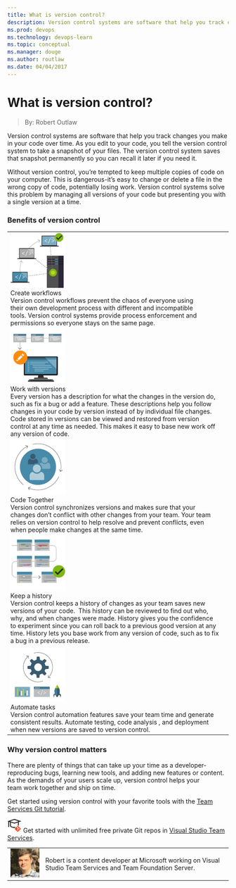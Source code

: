 ```yaml
---
title: What is version control?
description: Version control systems are software that help you track changes you make in your code over time.
ms.prod: devops
ms.technology: devops-learn
ms.topic: conceptual
ms.manager: douge
ms.author: routlaw
ms.date: 04/04/2017
---
```


# What is version control?
> By: Robert Outlaw

Version control systems are software that help you track changes you
make in your code over time. As you edit to your code, you tell the
version control system to take a snapshot of your files. The version
control system saves that snapshot permanently so you can recall it
later if you need it.

Without version control, you’re tempted to keep multiple copies of code
on your computer. This is dangerous-it’s easy to change or delete a file
in the wrong copy of code, potentially losing work. Version control
systems solve this problem by managing all versions of your code but
presenting you with a single version at a time.

### Benefits of version control

|    |    |
|----|----|
| ![Server hosting multiple users](../_img/create_workflows_125x.png)<br />Create workflows<br />Version control workflows prevent the chaos of everyone using their own development process with different and incompatible tools. Version control systems provide process enforcement and permissions so everyone stays on the same page. |
| ![Server hosting multiple users](../_img/work_with_revivions_125x.png)<br />Work with versions<br />Every version has a description for what the changes in the version do, such as fix a bug or add a feature. These descriptions help you follow changes in your code by version instead of by individual file changes. Code stored in versions can be viewed and restored from version control at any time as needed. This makes it easy to base new work off any version of code. |
| ![Server hosting multiple users](../_img/code_together_125x.png)<br />Code Together<br />Version control synchronizes versions and makes sure that your changes don’t conflict with other changes from your team. Your team relies on version control to help resolve and prevent conflicts, even when people make changes at the same time. |
| ![Server hosting multiple users](../_img/keep_a_history_125x.png)<br />Keep a history<br />Version control keeps a history of changes as your team saves new versions of your code.  This history can be reviewed to find out who, why, and when changes were made. History gives you the confidence to experiment since you can roll back to a previous good version at any time. History lets you base work from any version of code, such as to fix a bug in a previous release. |
| ![Server hosting multiple users](../_img/automate_tasks_125x.png)<br />Automate tasks<br />Version control automation features save your team time and generate consistent results. Automate testing, code analysis , and deployment when new versions are saved to version control. |

### Why version control matters

There are plenty of things that can take up your time as a
developer-reproducing bugs, learning new tools, and adding new features
or content. As the demands of your users scale up, version control helps
your team work together and ship on time.

Get started using version control with your favorite tools with the
[Team Services Git tutorial](/azure/devops/git/tutorial/gitworkflow).

![Learn Git](../_img/LearnGIT_32x.png) Get started with unlimited free private Git repos in [Visual Studio Team Services](https://visualstudio.microsoft.com/team-services/git/).

|             |                           |
|-------------|---------------------------|
|![Image: Robert Outlaw, MSFT](../_img/Robert-Outlaw_avatar_1479411198-130x130.jpg)|Robert is a content developer at Microsoft working on Visual Studio Team Services and Team Foundation Server.|